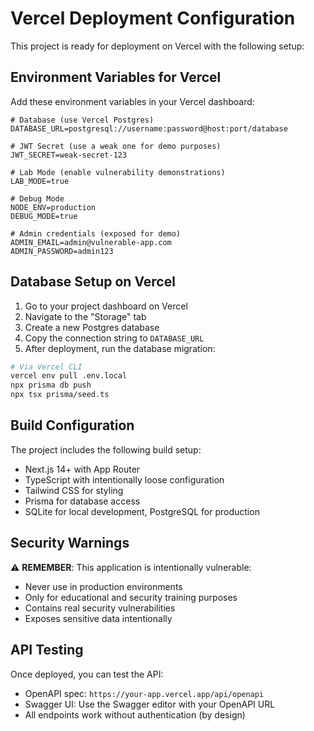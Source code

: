 # Vercel Deployment Configuration

This project is ready for deployment on Vercel with the following setup:

## Environment Variables for Vercel

Add these environment variables in your Vercel dashboard:

```
# Database (use Vercel Postgres)
DATABASE_URL=postgresql://username:password@host:port/database

# JWT Secret (use a weak one for demo purposes)
JWT_SECRET=weak-secret-123

# Lab Mode (enable vulnerability demonstrations)
LAB_MODE=true

# Debug Mode
NODE_ENV=production
DEBUG_MODE=true

# Admin credentials (exposed for demo)
ADMIN_EMAIL=admin@vulnerable-app.com
ADMIN_PASSWORD=admin123
```

## Database Setup on Vercel

1. Go to your project dashboard on Vercel
2. Navigate to the "Storage" tab
3. Create a new Postgres database
4. Copy the connection string to `DATABASE_URL`
5. After deployment, run the database migration:

```bash
# Via Vercel CLI
vercel env pull .env.local
npx prisma db push
npx tsx prisma/seed.ts
```

## Build Configuration

The project includes the following build setup:

- Next.js 14+ with App Router
- TypeScript with intentionally loose configuration
- Tailwind CSS for styling
- Prisma for database access
- SQLite for local development, PostgreSQL for production

## Security Warnings

⚠️ **REMEMBER**: This application is intentionally vulnerable:

- Never use in production environments
- Only for educational and security training purposes
- Contains real security vulnerabilities
- Exposes sensitive data intentionally

## API Testing

Once deployed, you can test the API:

- OpenAPI spec: `https://your-app.vercel.app/api/openapi`
- Swagger UI: Use the Swagger editor with your OpenAPI URL
- All endpoints work without authentication (by design)
